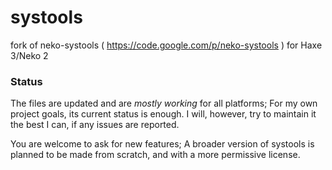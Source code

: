 systools
========

fork of neko-systools ( https://code.google.com/p/neko-systools ) for Haxe 3/Neko 2


### Status ###
The files are updated and are _mostly working_ for all platforms; For my own project goals, its current status is enough. I will, however, try to maintain it the best I can, if any issues are reported.

You are welcome to ask for new features; A broader version of systools is planned to be made from scratch, and with a more permissive license.
